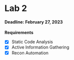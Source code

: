 # Lab 2
#### Deadline: February 27, 2023

**Requirements**
- [x] Static Code Analysis
- [x] Active Information Gathering
- [x] Recon Automation
